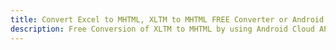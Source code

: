 ---title: Convert Excel to MHTML, XLTM to MHTML FREE Converter or Android SDKdescription: Free Conversion of XLTM to MHTML by using Android Cloud APIs & SDKs. Also Create, Edit & Render Microsoft Excel, CSV and SpreadsheetML worksheets or spreadsheet in the Cloud.---